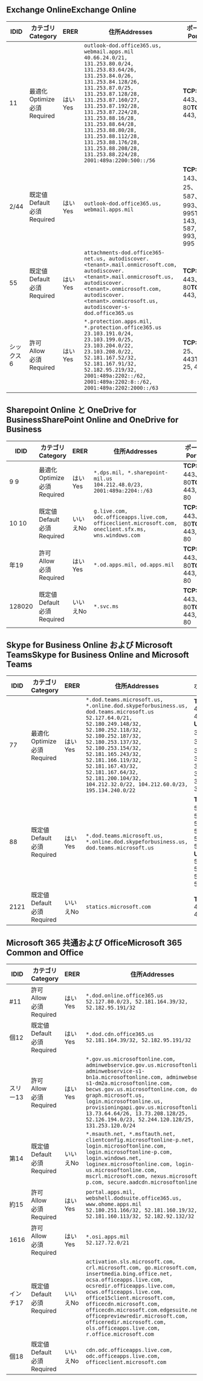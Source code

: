 <!--THIS FILE IS AUTOMATICALLY GENERATED. MANUAL CHANGES WILL BE OVERWRITTEN.-->
<!--Please contact the Office 365 Endpoints team with any questions.-->
<!--USGovDoD endpoints version 2019062800-->
<!--File generated 2019-06-28 11:00:09.8081-->

## <a name="exchange-online"></a><span data-ttu-id="9eff4-101">Exchange Online</span><span class="sxs-lookup"><span data-stu-id="9eff4-101">Exchange Online</span></span>

<span data-ttu-id="9eff4-102">ID</span><span class="sxs-lookup"><span data-stu-id="9eff4-102">ID</span></span> | <span data-ttu-id="9eff4-103">カテゴリ</span><span class="sxs-lookup"><span data-stu-id="9eff4-103">Category</span></span> | <span data-ttu-id="9eff4-104">ER</span><span class="sxs-lookup"><span data-stu-id="9eff4-104">ER</span></span> | <span data-ttu-id="9eff4-105">住所</span><span class="sxs-lookup"><span data-stu-id="9eff4-105">Addresses</span></span> | <span data-ttu-id="9eff4-106">ポート</span><span class="sxs-lookup"><span data-stu-id="9eff4-106">Ports</span></span>
-- | -------------------- | --- | ---------------------------------------------------------------------------------------------------------------------------------------------------------------------------------------------------------------------------------------------------------------------------------------------------------------------------------------------------------------------------------------------- | -------------------------------
<span data-ttu-id="9eff4-107">1</span><span class="sxs-lookup"><span data-stu-id="9eff4-107">1</span></span> | <span data-ttu-id="9eff4-108">最適化</span><span class="sxs-lookup"><span data-stu-id="9eff4-108">Optimize</span></span><BR><span data-ttu-id="9eff4-109">必須</span><span class="sxs-lookup"><span data-stu-id="9eff4-109">Required</span></span> | <span data-ttu-id="9eff4-110">はい</span><span class="sxs-lookup"><span data-stu-id="9eff4-110">Yes</span></span> | `outlook-dod.office365.us, webmail.apps.mil`<BR>`40.66.24.0/21, 131.253.80.0/24, 131.253.83.64/26, 131.253.84.0/26, 131.253.84.128/26, 131.253.87.0/25, 131.253.87.128/28, 131.253.87.160/27, 131.253.87.192/28, 131.253.87.224/28, 131.253.88.16/28, 131.253.88.64/28, 131.253.88.80/28, 131.253.88.112/28, 131.253.88.176/28, 131.253.88.208/28, 131.253.88.224/28, 2001:489a:2200:500::/56` | <span data-ttu-id="9eff4-111">**TCP:** 443、80</span><span class="sxs-lookup"><span data-stu-id="9eff4-111">**TCP:** 443, 80</span></span>
<span data-ttu-id="9eff4-112">2/4</span><span class="sxs-lookup"><span data-stu-id="9eff4-112">4</span></span> | <span data-ttu-id="9eff4-113">既定値</span><span class="sxs-lookup"><span data-stu-id="9eff4-113">Default</span></span><BR><span data-ttu-id="9eff4-114">必須</span><span class="sxs-lookup"><span data-stu-id="9eff4-114">Required</span></span> | <span data-ttu-id="9eff4-115">はい</span><span class="sxs-lookup"><span data-stu-id="9eff4-115">Yes</span></span> | `outlook-dod.office365.us, webmail.apps.mil` | <span data-ttu-id="9eff4-116">**TCP:** 143、25、587、993、995</span><span class="sxs-lookup"><span data-stu-id="9eff4-116">**TCP:** 143, 25, 587, 993, 995</span></span>
<span data-ttu-id="9eff4-117">5</span><span class="sxs-lookup"><span data-stu-id="9eff4-117">5</span></span> | <span data-ttu-id="9eff4-118">既定値</span><span class="sxs-lookup"><span data-stu-id="9eff4-118">Default</span></span><BR><span data-ttu-id="9eff4-119">必須</span><span class="sxs-lookup"><span data-stu-id="9eff4-119">Required</span></span> | <span data-ttu-id="9eff4-120">はい</span><span class="sxs-lookup"><span data-stu-id="9eff4-120">Yes</span></span> | `attachments-dod.office365-net.us, autodiscover.<tenant>.mail.onmicrosoft.com, autodiscover.<tenant>.mail.onmicrosoft.us, autodiscover.<tenant>.onmicrosoft.com, autodiscover.<tenant>.onmicrosoft.us, autodiscover-s-dod.office365.us` | <span data-ttu-id="9eff4-121">**TCP:** 443、80</span><span class="sxs-lookup"><span data-stu-id="9eff4-121">**TCP:** 443, 80</span></span>
<span data-ttu-id="9eff4-122">シックス</span><span class="sxs-lookup"><span data-stu-id="9eff4-122">6</span></span> | <span data-ttu-id="9eff4-123">許可</span><span class="sxs-lookup"><span data-stu-id="9eff4-123">Allow</span></span><BR><span data-ttu-id="9eff4-124">必須</span><span class="sxs-lookup"><span data-stu-id="9eff4-124">Required</span></span> | <span data-ttu-id="9eff4-125">はい</span><span class="sxs-lookup"><span data-stu-id="9eff4-125">Yes</span></span> | `*.protection.apps.mil, *.protection.office365.us`<BR>`23.103.191.0/24, 23.103.199.0/25, 23.103.204.0/22, 23.103.208.0/22, 52.181.167.52/32, 52.181.167.91/32, 52.182.95.219/32, 2001:489a:2202::/62, 2001:489a:2202:8::/62, 2001:489a:2202:2000::/63` | <span data-ttu-id="9eff4-126">**TCP:** 25、443</span><span class="sxs-lookup"><span data-stu-id="9eff4-126">**TCP:** 25, 443</span></span>

## <a name="sharepoint-online-and-onedrive-for-business"></a><span data-ttu-id="9eff4-127">Sharepoint Online と OneDrive for Business</span><span class="sxs-lookup"><span data-stu-id="9eff4-127">SharePoint Online and OneDrive for Business</span></span>

<span data-ttu-id="9eff4-128">ID</span><span class="sxs-lookup"><span data-stu-id="9eff4-128">ID</span></span> | <span data-ttu-id="9eff4-129">カテゴリ</span><span class="sxs-lookup"><span data-stu-id="9eff4-129">Category</span></span> | <span data-ttu-id="9eff4-130">ER</span><span class="sxs-lookup"><span data-stu-id="9eff4-130">ER</span></span> | <span data-ttu-id="9eff4-131">住所</span><span class="sxs-lookup"><span data-stu-id="9eff4-131">Addresses</span></span> | <span data-ttu-id="9eff4-132">ポート</span><span class="sxs-lookup"><span data-stu-id="9eff4-132">Ports</span></span>
-- | -------------------- | --- | ---------------------------------------------------------------------------------------------------- | ----------------
<span data-ttu-id="9eff4-133">9 </span><span class="sxs-lookup"><span data-stu-id="9eff4-133">9</span></span> | <span data-ttu-id="9eff4-134">最適化</span><span class="sxs-lookup"><span data-stu-id="9eff4-134">Optimize</span></span><BR><span data-ttu-id="9eff4-135">必須</span><span class="sxs-lookup"><span data-stu-id="9eff4-135">Required</span></span> | <span data-ttu-id="9eff4-136">はい</span><span class="sxs-lookup"><span data-stu-id="9eff4-136">Yes</span></span> | `*.dps.mil, *.sharepoint-mil.us`<BR>`104.212.48.0/23, 2001:489a:2204::/63` | <span data-ttu-id="9eff4-137">**TCP:** 443、80</span><span class="sxs-lookup"><span data-stu-id="9eff4-137">**TCP:** 443, 80</span></span>
<span data-ttu-id="9eff4-138">10 </span><span class="sxs-lookup"><span data-stu-id="9eff4-138">10</span></span> | <span data-ttu-id="9eff4-139">既定値</span><span class="sxs-lookup"><span data-stu-id="9eff4-139">Default</span></span><BR><span data-ttu-id="9eff4-140">必須</span><span class="sxs-lookup"><span data-stu-id="9eff4-140">Required</span></span> | <span data-ttu-id="9eff4-141">いいえ</span><span class="sxs-lookup"><span data-stu-id="9eff4-141">No</span></span> | `g.live.com, odc.officeapps.live.com, officeclient.microsoft.com, oneclient.sfx.ms, wns.windows.com` | <span data-ttu-id="9eff4-142">**TCP:** 443、80</span><span class="sxs-lookup"><span data-stu-id="9eff4-142">**TCP:** 443, 80</span></span>
<span data-ttu-id="9eff4-143">年</span><span class="sxs-lookup"><span data-stu-id="9eff4-143">19</span></span> | <span data-ttu-id="9eff4-144">許可</span><span class="sxs-lookup"><span data-stu-id="9eff4-144">Allow</span></span><BR><span data-ttu-id="9eff4-145">必須</span><span class="sxs-lookup"><span data-stu-id="9eff4-145">Required</span></span> | <span data-ttu-id="9eff4-146">はい</span><span class="sxs-lookup"><span data-stu-id="9eff4-146">Yes</span></span> | `*.od.apps.mil, od.apps.mil` | <span data-ttu-id="9eff4-147">**TCP:** 443、80</span><span class="sxs-lookup"><span data-stu-id="9eff4-147">**TCP:** 443, 80</span></span>
<span data-ttu-id="9eff4-148">1280</span><span class="sxs-lookup"><span data-stu-id="9eff4-148">20</span></span> | <span data-ttu-id="9eff4-149">既定値</span><span class="sxs-lookup"><span data-stu-id="9eff4-149">Default</span></span><BR><span data-ttu-id="9eff4-150">必須</span><span class="sxs-lookup"><span data-stu-id="9eff4-150">Required</span></span> | <span data-ttu-id="9eff4-151">いいえ</span><span class="sxs-lookup"><span data-stu-id="9eff4-151">No</span></span> | `*.svc.ms` | <span data-ttu-id="9eff4-152">**TCP:** 443、80</span><span class="sxs-lookup"><span data-stu-id="9eff4-152">**TCP:** 443, 80</span></span>

## <a name="skype-for-business-online-and-microsoft-teams"></a><span data-ttu-id="9eff4-153">Skype for Business Online および Microsoft Teams</span><span class="sxs-lookup"><span data-stu-id="9eff4-153">Skype for Business Online and Microsoft Teams</span></span>

<span data-ttu-id="9eff4-154">ID</span><span class="sxs-lookup"><span data-stu-id="9eff4-154">ID</span></span> | <span data-ttu-id="9eff4-155">カテゴリ</span><span class="sxs-lookup"><span data-stu-id="9eff4-155">Category</span></span> | <span data-ttu-id="9eff4-156">ER</span><span class="sxs-lookup"><span data-stu-id="9eff4-156">ER</span></span> | <span data-ttu-id="9eff4-157">住所</span><span class="sxs-lookup"><span data-stu-id="9eff4-157">Addresses</span></span> | <span data-ttu-id="9eff4-158">ポート</span><span class="sxs-lookup"><span data-stu-id="9eff4-158">Ports</span></span>
-- | -------------------- | --- | -------------------------------------------------------------------------------------------------------------------------------------------------------------------------------------------------------------------------------------------------------------------------------------------------------------------------------------------------------- | --------------------------------------------------
<span data-ttu-id="9eff4-159">7</span><span class="sxs-lookup"><span data-stu-id="9eff4-159">7</span></span> | <span data-ttu-id="9eff4-160">最適化</span><span class="sxs-lookup"><span data-stu-id="9eff4-160">Optimize</span></span><BR><span data-ttu-id="9eff4-161">必須</span><span class="sxs-lookup"><span data-stu-id="9eff4-161">Required</span></span> | <span data-ttu-id="9eff4-162">はい</span><span class="sxs-lookup"><span data-stu-id="9eff4-162">Yes</span></span> | `*.dod.teams.microsoft.us, *.online.dod.skypeforbusiness.us, dod.teams.microsoft.us`<BR>`52.127.64.0/21, 52.180.249.148/32, 52.180.252.118/32, 52.180.252.187/32, 52.180.253.137/32, 52.180.253.154/32, 52.181.165.243/32, 52.181.166.119/32, 52.181.167.43/32, 52.181.167.64/32, 52.181.200.104/32, 104.212.32.0/22, 104.212.60.0/23, 195.134.240.0/22` | <span data-ttu-id="9eff4-163">**TCP:** 443</span><span class="sxs-lookup"><span data-stu-id="9eff4-163">**TCP:** 443</span></span><BR><span data-ttu-id="9eff4-164">**UDP:** 3478、3479、3480、3481</span><span class="sxs-lookup"><span data-stu-id="9eff4-164">**UDP:** 3478, 3479, 3480, 3481</span></span>
<span data-ttu-id="9eff4-165">8</span><span class="sxs-lookup"><span data-stu-id="9eff4-165">8</span></span> | <span data-ttu-id="9eff4-166">既定値</span><span class="sxs-lookup"><span data-stu-id="9eff4-166">Default</span></span><BR><span data-ttu-id="9eff4-167">必須</span><span class="sxs-lookup"><span data-stu-id="9eff4-167">Required</span></span> | <span data-ttu-id="9eff4-168">はい</span><span class="sxs-lookup"><span data-stu-id="9eff4-168">Yes</span></span> | `*.dod.teams.microsoft.us, *.online.dod.skypeforbusiness.us, dod.teams.microsoft.us` | <span data-ttu-id="9eff4-169">**TCP:** 5061、50000-59999</span><span class="sxs-lookup"><span data-stu-id="9eff4-169">**TCP:** 5061, 50000-59999</span></span><BR><span data-ttu-id="9eff4-170">**UDP:** 50000-59999</span><span class="sxs-lookup"><span data-stu-id="9eff4-170">**UDP:** 50000-59999</span></span>
<span data-ttu-id="9eff4-171">21</span><span class="sxs-lookup"><span data-stu-id="9eff4-171">21</span></span> | <span data-ttu-id="9eff4-172">既定値</span><span class="sxs-lookup"><span data-stu-id="9eff4-172">Default</span></span><BR><span data-ttu-id="9eff4-173">必須</span><span class="sxs-lookup"><span data-stu-id="9eff4-173">Required</span></span> | <span data-ttu-id="9eff4-174">いいえ</span><span class="sxs-lookup"><span data-stu-id="9eff4-174">No</span></span> | `statics.microsoft.com` | <span data-ttu-id="9eff4-175">**TCP:** 443</span><span class="sxs-lookup"><span data-stu-id="9eff4-175">**TCP:** 443</span></span>

## <a name="microsoft-365-common-and-office"></a><span data-ttu-id="9eff4-176">Microsoft 365 共通および Office</span><span class="sxs-lookup"><span data-stu-id="9eff4-176">Microsoft 365 Common and Office</span></span> 

<span data-ttu-id="9eff4-177">ID</span><span class="sxs-lookup"><span data-stu-id="9eff4-177">ID</span></span> | <span data-ttu-id="9eff4-178">カテゴリ</span><span class="sxs-lookup"><span data-stu-id="9eff4-178">Category</span></span> | <span data-ttu-id="9eff4-179">ER</span><span class="sxs-lookup"><span data-stu-id="9eff4-179">ER</span></span> | <span data-ttu-id="9eff4-180">住所</span><span class="sxs-lookup"><span data-stu-id="9eff4-180">Addresses</span></span> | <span data-ttu-id="9eff4-181">ポート</span><span class="sxs-lookup"><span data-stu-id="9eff4-181">Ports</span></span>
-- | ------------------- | --- | ------------------------------------------------------------------------------------------------------------------------------------------------------------------------------------------------------------------------------------------------------------------------------------------------------------------------------------------------------------------------------------------------ | ----------------
<span data-ttu-id="9eff4-182">#</span><span class="sxs-lookup"><span data-stu-id="9eff4-182">11</span></span> | <span data-ttu-id="9eff4-183">許可</span><span class="sxs-lookup"><span data-stu-id="9eff4-183">Allow</span></span><BR><span data-ttu-id="9eff4-184">必須</span><span class="sxs-lookup"><span data-stu-id="9eff4-184">Required</span></span> | <span data-ttu-id="9eff4-185">はい</span><span class="sxs-lookup"><span data-stu-id="9eff4-185">Yes</span></span> | `*.dod.online.office365.us`<BR>`52.127.80.0/23, 52.181.164.39/32, 52.182.95.191/32` | <span data-ttu-id="9eff4-186">**TCP:** 443</span><span class="sxs-lookup"><span data-stu-id="9eff4-186">**TCP:** 443</span></span>
<span data-ttu-id="9eff4-187">個</span><span class="sxs-lookup"><span data-stu-id="9eff4-187">12</span></span> | <span data-ttu-id="9eff4-188">既定値</span><span class="sxs-lookup"><span data-stu-id="9eff4-188">Default</span></span><BR><span data-ttu-id="9eff4-189">必須</span><span class="sxs-lookup"><span data-stu-id="9eff4-189">Required</span></span> | <span data-ttu-id="9eff4-190">はい</span><span class="sxs-lookup"><span data-stu-id="9eff4-190">Yes</span></span> | `*.dod.cdn.office365.us`<BR>`52.181.164.39/32, 52.182.95.191/32` | <span data-ttu-id="9eff4-191">**TCP:** 443</span><span class="sxs-lookup"><span data-stu-id="9eff4-191">**TCP:** 443</span></span>
<span data-ttu-id="9eff4-192">スリー</span><span class="sxs-lookup"><span data-stu-id="9eff4-192">13</span></span> | <span data-ttu-id="9eff4-193">許可</span><span class="sxs-lookup"><span data-stu-id="9eff4-193">Allow</span></span><BR><span data-ttu-id="9eff4-194">必須</span><span class="sxs-lookup"><span data-stu-id="9eff4-194">Required</span></span> | <span data-ttu-id="9eff4-195">はい</span><span class="sxs-lookup"><span data-stu-id="9eff4-195">Yes</span></span> | `*.gov.us.microsoftonline.com, adminwebservice.gov.us.microsoftonline.com, adminwebservice-s1-bn1a.microsoftonline.com, adminwebservice-s1-dm2a.microsoftonline.com, becws.gov.us.microsoftonline.com, dod-graph.microsoft.us, login.microsoftonline.us, provisioningapi.gov.us.microsoftonline.com`<BR>`13.73.64.64/26, 13.73.208.128/25, 52.126.194.0/23, 52.244.120.128/25, 131.253.120.0/24` | <span data-ttu-id="9eff4-196">**TCP:** 443</span><span class="sxs-lookup"><span data-stu-id="9eff4-196">**TCP:** 443</span></span>
<span data-ttu-id="9eff4-197">第</span><span class="sxs-lookup"><span data-stu-id="9eff4-197">14</span></span> | <span data-ttu-id="9eff4-198">既定値</span><span class="sxs-lookup"><span data-stu-id="9eff4-198">Default</span></span><BR><span data-ttu-id="9eff4-199">必須</span><span class="sxs-lookup"><span data-stu-id="9eff4-199">Required</span></span> | <span data-ttu-id="9eff4-200">いいえ</span><span class="sxs-lookup"><span data-stu-id="9eff4-200">No</span></span> | `*.msauth.net, *.msftauth.net, clientconfig.microsoftonline-p.net, login.microsoftonline.com, login.microsoftonline-p.com, login.windows.net, loginex.microsoftonline.com, login-us.microsoftonline.com, mscrl.microsoft.com, nexus.microsoftonline-p.com, secure.aadcdn.microsoftonline-p.com` | <span data-ttu-id="9eff4-201">**TCP:** 443</span><span class="sxs-lookup"><span data-stu-id="9eff4-201">**TCP:** 443</span></span>
<span data-ttu-id="9eff4-202">約</span><span class="sxs-lookup"><span data-stu-id="9eff4-202">15</span></span> | <span data-ttu-id="9eff4-203">許可</span><span class="sxs-lookup"><span data-stu-id="9eff4-203">Allow</span></span><BR><span data-ttu-id="9eff4-204">必須</span><span class="sxs-lookup"><span data-stu-id="9eff4-204">Required</span></span> | <span data-ttu-id="9eff4-205">はい</span><span class="sxs-lookup"><span data-stu-id="9eff4-205">Yes</span></span> | `portal.apps.mil, webshell.dodsuite.office365.us, www.ohome.apps.mil`<BR>`52.180.251.166/32, 52.181.160.19/32, 52.181.160.113/32, 52.182.92.132/32` | <span data-ttu-id="9eff4-206">**TCP:** 443</span><span class="sxs-lookup"><span data-stu-id="9eff4-206">**TCP:** 443</span></span>
<span data-ttu-id="9eff4-207">16</span><span class="sxs-lookup"><span data-stu-id="9eff4-207">16</span></span> | <span data-ttu-id="9eff4-208">許可</span><span class="sxs-lookup"><span data-stu-id="9eff4-208">Allow</span></span><BR><span data-ttu-id="9eff4-209">必須</span><span class="sxs-lookup"><span data-stu-id="9eff4-209">Required</span></span> | <span data-ttu-id="9eff4-210">はい</span><span class="sxs-lookup"><span data-stu-id="9eff4-210">Yes</span></span> | `*.osi.apps.mil`<BR>`52.127.72.0/21` | <span data-ttu-id="9eff4-211">**TCP:** 443</span><span class="sxs-lookup"><span data-stu-id="9eff4-211">**TCP:** 443</span></span>
<span data-ttu-id="9eff4-212">インチ</span><span class="sxs-lookup"><span data-stu-id="9eff4-212">17</span></span> | <span data-ttu-id="9eff4-213">既定値</span><span class="sxs-lookup"><span data-stu-id="9eff4-213">Default</span></span><BR><span data-ttu-id="9eff4-214">必須</span><span class="sxs-lookup"><span data-stu-id="9eff4-214">Required</span></span> | <span data-ttu-id="9eff4-215">いいえ</span><span class="sxs-lookup"><span data-stu-id="9eff4-215">No</span></span> | `activation.sls.microsoft.com, crl.microsoft.com, go.microsoft.com, insertmedia.bing.office.net, ocsa.officeapps.live.com, ocsredir.officeapps.live.com, ocws.officeapps.live.com, office15client.microsoft.com, officecdn.microsoft.com, officecdn.microsoft.com.edgesuite.net, officepreviewredir.microsoft.com, officeredir.microsoft.com, ols.officeapps.live.com, r.office.microsoft.com` | <span data-ttu-id="9eff4-216">**TCP:** 443、80</span><span class="sxs-lookup"><span data-stu-id="9eff4-216">**TCP:** 443, 80</span></span>
<span data-ttu-id="9eff4-217">個</span><span class="sxs-lookup"><span data-stu-id="9eff4-217">18</span></span> | <span data-ttu-id="9eff4-218">既定値</span><span class="sxs-lookup"><span data-stu-id="9eff4-218">Default</span></span><BR><span data-ttu-id="9eff4-219">必須</span><span class="sxs-lookup"><span data-stu-id="9eff4-219">Required</span></span> | <span data-ttu-id="9eff4-220">いいえ</span><span class="sxs-lookup"><span data-stu-id="9eff4-220">No</span></span> | `cdn.odc.officeapps.live.com, odc.officeapps.live.com, officeclient.microsoft.com` | <span data-ttu-id="9eff4-221">**TCP:** 443、80</span><span class="sxs-lookup"><span data-stu-id="9eff4-221">**TCP:** 443, 80</span></span>
